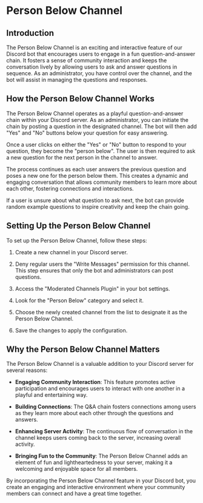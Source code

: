 # Person Below Channel

## Introduction

The Person Below Channel is an exciting and interactive feature of our Discord bot that encourages users to engage in a
fun question-and-answer chain. It fosters a sense of community interaction and keeps the conversation lively by allowing
users to ask and answer questions in sequence. As an administrator, you have control over the channel, and the bot will
assist in managing the questions and responses.

## How the Person Below Channel Works

The Person Below Channel operates as a playful question-and-answer chain within your Discord server. As an
administrator, you can initiate the chain by posting a question in the designated channel. The bot will then add "Yes"
and "No" buttons below your question for easy answering.

Once a user clicks on either the "Yes" or "No" button to respond to your question, they become the "person below". The
user is then required to ask a new question for the next person in the channel to answer.

The process continues as each user answers the previous question and poses a new one for the person below them. This
creates a dynamic and engaging conversation that allows community members to learn more about each other, fostering
connections and interactions.

If a user is unsure about what question to ask next, the bot can provide random example questions to inspire creativity
and keep the chain going.

## Setting Up the Person Below Channel

To set up the Person Below Channel, follow these steps:

1. Create a new channel in your Discord server.

2. Deny regular users the "Write Messages" permission for this channel. This step ensures that only the bot and
   administrators can post questions.

3. Access the "Moderated Channels Plugin" in your bot settings.

4. Look for the "Person Below" category and select it.

5. Choose the newly created channel from the list to designate it as the Person Below Channel.

6. Save the changes to apply the configuration.

## Why the Person Below Channel Matters

The Person Below Channel is a valuable addition to your Discord server for several reasons:

- **Engaging Community Interaction**: This feature promotes active participation and encourages users to interact with
  one another in a playful and entertaining way.

- **Building Connections**: The Q&A chain fosters connections among users as they learn more about each other through
  the questions and answers.

- **Enhancing Server Activity**: The continuous flow of conversation in the channel keeps users coming back to the
  server, increasing overall activity.

- **Bringing Fun to the Community**: The Person Below Channel adds an element of fun and lightheartedness to your
  server, making it a welcoming and enjoyable space for all members.

By incorporating the Person Below Channel feature in your Discord bot, you create an engaging and interactive
environment where your community members can connect and have a great time together.
